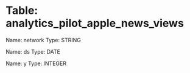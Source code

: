 Table: analytics_pilot_apple_news_views
=======================================

Name: network
Type: STRING

Name: ds
Type: DATE

Name: y
Type: INTEGER

